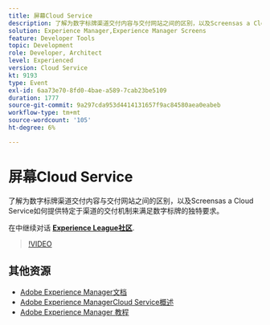 ```yaml
---
title: 屏幕Cloud Service
description: 了解为数字标牌渠道交付内容与交付网站之间的区别，以及Screensas a Cloud Service如何提供特定于渠道的交付机制来满足数字标牌的独特要求。
solution: Experience Manager,Experience Manager Screens
feature: Developer Tools
topic: Development
role: Developer, Architect
level: Experienced
version: Cloud Service
kt: 9193
type: Event
exl-id: 6aa73e70-8fd0-4bae-a589-7cab23be5109
duration: 1777
source-git-commit: 9a297cda953d4414131657f9ac84580aea0eabeb
workflow-type: tm+mt
source-wordcount: '105'
ht-degree: 6%

---
```


# 屏幕Cloud Service

了解为数字标牌渠道交付内容与交付网站之间的区别，以及Screensas a Cloud Service如何提供特定于渠道的交付机制来满足数字标牌的独特要求。

在中继续对话 **[Experience League社区](https://adobe.ly/3umX8Be)**.

>[!VIDEO](https://video.tv.adobe.com/v/337885/?quality=12&learn=on&hidetitle=true)

## 其他资源

- [Adobe Experience Manager文档](https://experienceleague.adobe.com/docs/experience-manager-cloud-service.html)
- [Adobe Experience ManagerCloud Service概述](https://experienceleague.adobe.com/docs/experience-manager-cloud-service/overview/home.html)
- [Adobe Experience Manager 教程](https://experienceleague.adobe.com/docs/experience-manager-tutorials.html)
